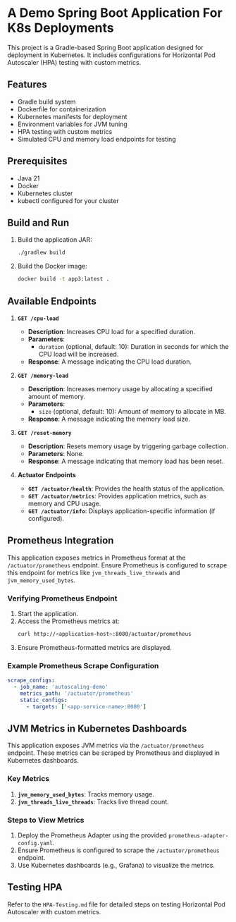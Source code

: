 # A Demo Spring Boot Application For K8s Deployments

This project is a Gradle-based Spring Boot application designed for deployment in Kubernetes. It includes configurations for Horizontal Pod Autoscaler (HPA) testing with custom metrics.

## Features
- Gradle build system
- Dockerfile for containerization
- Kubernetes manifests for deployment
- Environment variables for JVM tuning
- HPA testing with custom metrics
- Simulated CPU and memory load endpoints for testing

## Prerequisites
- Java 21
- Docker
- Kubernetes cluster
- kubectl configured for your cluster

## Build and Run
1. Build the application JAR:
   ```bash
   ./gradlew build
   ```
2. Build the Docker image:
   ```bash
   docker build -t app3:latest .
   ```

## Available Endpoints
1. **`GET /cpu-load`**  
   - **Description**: Increases CPU load for a specified duration.  
   - **Parameters**:  
     - `duration` (optional, default: 10): Duration in seconds for which the CPU load will be increased.  
   - **Response**: A message indicating the CPU load duration.

2. **`GET /memory-load`**  
   - **Description**: Increases memory usage by allocating a specified amount of memory.  
   - **Parameters**:  
     - `size` (optional, default: 10): Amount of memory to allocate in MB.  
   - **Response**: A message indicating the memory load size.

3. **`GET /reset-memory`**  
   - **Description**: Resets memory usage by triggering garbage collection.  
   - **Parameters**: None.  
   - **Response**: A message indicating that memory load has been reset.

4. **Actuator Endpoints**  
   - **`GET /actuator/health`**: Provides the health status of the application.  
   - **`GET /actuator/metrics`**: Provides application metrics, such as memory and CPU usage.  
   - **`GET /actuator/info`**: Displays application-specific information (if configured).  

## Prometheus Integration
This application exposes metrics in Prometheus format at the `/actuator/prometheus` endpoint. Ensure Prometheus is configured to scrape this endpoint for metrics like `jvm_threads_live_threads` and `jvm_memory_used_bytes`.

### Verifying Prometheus Endpoint
1. Start the application.
2. Access the Prometheus metrics at:
   ```bash
   curl http://<application-host>:8080/actuator/prometheus
   ```
3. Ensure Prometheus-formatted metrics are displayed.

### Example Prometheus Scrape Configuration
```yaml
scrape_configs:
  - job_name: 'autoscaling-demo'
    metrics_path: '/actuator/prometheus'
    static_configs:
      - targets: ['<app-service-name>:8080']
```

## JVM Metrics in Kubernetes Dashboards

This application exposes JVM metrics via the `/actuator/prometheus` endpoint. These metrics can be scraped by Prometheus and displayed in Kubernetes dashboards.

### Key Metrics
1. **`jvm_memory_used_bytes`**: Tracks memory usage.
2. **`jvm_threads_live_threads`**: Tracks live thread count.

### Steps to View Metrics
1. Deploy the Prometheus Adapter using the provided `prometheus-adapter-config.yaml`.
2. Ensure Prometheus is configured to scrape the `/actuator/prometheus` endpoint.
3. Use Kubernetes dashboards (e.g., Grafana) to visualize the metrics.

## Testing HPA
Refer to the `HPA-Testing.md` file for detailed steps on testing Horizontal Pod Autoscaler with custom metrics.
